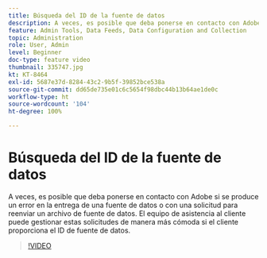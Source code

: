 ```yaml
---
title: Búsqueda del ID de la fuente de datos
description: A veces, es posible que deba ponerse en contacto con Adobe si se produce un error en la entrega de una fuente de datos o con una solicitud para reenviar un archivo de fuente de datos. El equipo de asistencia al cliente puede gestionar estas solicitudes de manera más cómoda si el cliente proporciona el ID de fuente de datos.
feature: Admin Tools, Data Feeds, Data Configuration and Collection
topic: Administration
role: User, Admin
level: Beginner
doc-type: feature video
thumbnail: 335747.jpg
kt: KT-8464
exl-id: 5687e37d-8284-43c2-9b5f-39852bce538a
source-git-commit: dd65de735e01c6c5654f98dbc44b13b64ae1de0c
workflow-type: ht
source-wordcount: '104'
ht-degree: 100%

---
```


# Búsqueda del ID de la fuente de datos

A veces, es posible que deba ponerse en contacto con Adobe si se produce un error en la entrega de una fuente de datos o con una solicitud para reenviar un archivo de fuente de datos. El equipo de asistencia al cliente puede gestionar estas solicitudes de manera más cómoda si el cliente proporciona el ID de fuente de datos.


>[!VIDEO](https://video.tv.adobe.com/v/335747/?quality=12&learn=on)
